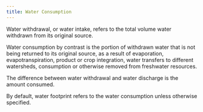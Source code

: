 ```yaml
---
title: Water Consumption
---
```


Water withdrawal, or water intake, refers to the total volume water withdrawn from its original source. 

Water consumption by contrast is the portion of withdrawn water that is not being returned to its original source, as a result of evaporation, evapotranspiration, product or crop integration, water transfers to different watersheds, consumption or otherwise removed from freshwater resources.

The difference between water withdrawal and water discharge is the amount consumed. 

By default, water footprint refers to the water consumption unless otherwise specified.